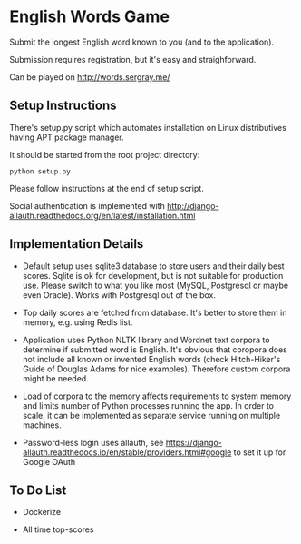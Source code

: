 English Words Game
==================

Submit the longest English word known to you (and to the application).

Submission requires registration, but it's easy and straighforward.

Can be played on http://words.sergray.me/


Setup Instructions
------------------

There's setup.py script which automates installation on Linux distributives having APT package manager.

It should be started from the root project directory:

```
python setup.py
```

Please follow instructions at the end of setup script.

Social authentication is implemented with http://django-allauth.readthedocs.org/en/latest/installation.html


Implementation Details
----------------------

* Default setup uses sqlite3 database to store users and their daily best scores. Sqlite is ok for development, but is not suitable for production use. Please switch to what you like most (MySQL, Postgresql or maybe even Oracle). Works with Postgresql out of the box.

* Top daily scores are fetched from database. It's better to store them in memory, e.g. using Redis list.

* Application uses Python NLTK library and Wordnet text corpora to determine if submitted word is English. It's obvious that coropora does not include all known or invented English words (check Hitch-Hiker's Guide of Douglas Adams for nice examples). Therefore custom corpora might be needed.

* Load of corpora to the memory affects requirements to system memory and limits number of Python processes running the app. In order to scale, it can be implemented as separate service running on multiple machines.

* Password-less login uses allauth, see https://django-allauth.readthedocs.io/en/stable/providers.html#google to set it up for Google OAuth

To Do List
----------

* Dockerize

* All time top-scores
